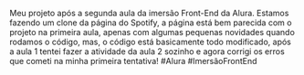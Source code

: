 Meu projeto após a segunda aula da imersão Front-End da Alura.
Estamos fazendo um clone da página do Spotify, a página está bem parecida com o projeto na primeira aula, apenas com algumas pequenas novidades quando rodamos o código,
mas, o código está basicamente todo modificado, após a aula 1 tentei fazer a atividade da aula 2 sozinho e agora corrigi os erros que cometi na minha primeira tentativa!
#Alura #ImersãoFrontEnd
